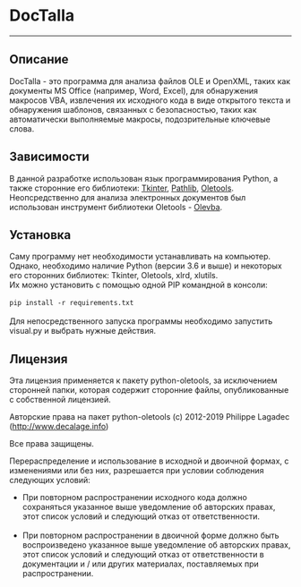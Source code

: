 # DocTalla
---
## Описание
DocTalla - это программа для анализа файлов OLE и OpenXML, таких как документы MS Office (например, Word, Excel), для обнаружения макросов VBA, извлечения их исходного кода в виде открытого текста и обнаружения шаблонов, связанных с безопасностью, таких как автоматически выполняемые макросы, подозрительные ключевые слова.


## Зависимости

В данной разработке использован язык программирования Python, а также сторонние его библиотеки: [Tkinter](https://docs.python.org/3/library/tkinter.html), [Pathlib](https://docs.python.org/3/library/pathlib.html), [Oletools](https://github.com/decalage2/oletools). Неопсредственно для анализа электронных документов был использован инструмент библиотеки Oletools - [Olevba](https://github.com/decalage2/oletools/wiki/olevba).

## Установка
Саму программу нет необходимости устанавливать на компьютер. Однако, необходимо наличие Python (версии 3.6 и выше) и некоторых его сторонних библиотек: Tkinter, Oletools, xlrd, xlutils.<br>
Их можно установить с помощью одной PIP командной в консоли:<br><br>
`pip install -r requirements.txt`<br>
<br>
Для непосредственного запуска программы необходимо запустить visual.py и выбрать нужные действия.

## Лицензия
Эта лицензия применяется к пакету python-oletools, за исключением сторонней папки, которая содержит сторонние файлы, опубликованные с собственной лицензией.

Авторские права на пакет python-oletools (c) 2012-2019 Philippe Lagadec (http://www.decalage.info)

Все права защищены.

Перераспределение и использование в исходной и двоичной формах, с изменениями или без них, разрешается при условии соблюдения следующих условий:

* При повторном распространении исходного кода должно сохраняться указанное выше уведомление об авторских правах, этот список условий и следующий отказ от ответственности.
<br><br>
* При повторном распространении в двоичной форме должно быть воспроизведено указанное выше уведомление об авторских правах, этот список условий и следующий отказ от ответственности в документации и / или других материалах, поставляемых при распространении.
